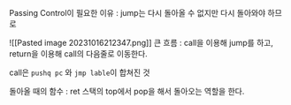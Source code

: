 Passing Control이 필요한 이유 : jump는 다시 돌아올 수 없지만 다시 돌아와야 하므로

![[Pasted image 20231016212347.png]]
큰 흐름 : call을 이용해 jump를 하고, return을 이용해 call의 다음줄로 이동한다.

call은 `pushq pc` 와 `jmp lable`이 합쳐진 것

돌아올 때의 함수 : ret
스택의 top에서 pop을 해서 돌아오는 역할을 한다.